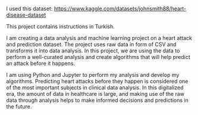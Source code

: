 I used this dataset: https://www.kaggle.com/datasets/johnsmith88/heart-disease-dataset

This project contains instructions in Turkish. 

I am creating a data analysis and machine learning project on a heart attack and prediction dataset. The project uses raw data in form of CSV and transforms it into data analysis. In this project, we are using the data to perform a well-curated analysis and create algorithms that will help predict an attack before it happens.

I am using Python and Jupyter to perform my analysis and develop my algorithms. Predicting heart attacks before they happen is considered one of the most important subjects in clinical data analysis. In this digitalized era, the amount of data in healthcare is large, and making use of the raw data through analysis helps to make informed decisions and predictions in the future.
